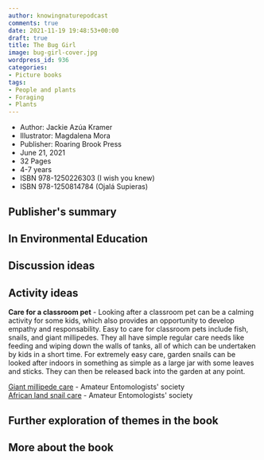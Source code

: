 ```yaml
---
author: knowingnaturepodcast
comments: true
date: 2021-11-19 19:48:53+00:00
draft: true
title: The Bug Girl
image: bug-girl-cover.jpg
wordpress_id: 936
categories:
- Picture books
tags:
- People and plants
- Foraging
- Plants
---
```


  * Author: Jackie Azúa Kramer
  * Illustrator: Magdalena Mora
  * Publisher: Roaring Brook Press
  * June 21, 2021
  * 32 Pages 
  * 4-7 years 
  * ISBN 978-1250226303 (I wish you knew)
  * ISBN 978-1250814784 (Ojalá Supieras)

## Publisher's summary

## In Environmental Education

## Discussion ideas

## Activity ideas

**Care for a classroom pet** \- Looking after a classroom pet can be a calming
activity for some kids, which also provides an opportunity to develop empathy
and responsability. Easy to care for classroom pets include fish, snails, and
giant millipedes. They all have simple regular care needs like feeding and
wiping down the walls of tanks, all of which can be undertaken by kids in a
short time. For extremely easy care, garden snails can be looked after indoors
in something as simple as a large jar with some leaves and sticks. They can
then be released back into the garden at any point.

[Giant millipede care](https://www.amentsoc.org/insects/caresheets/millipedes.html) \- Amateur Entomologists' society  
[African land snail care](https://www.amentsoc.org/insects/caresheets/giant-african-land-snails.html) \- Amateur Entomologists' society

## Further exploration of themes in the book

## More about the book

